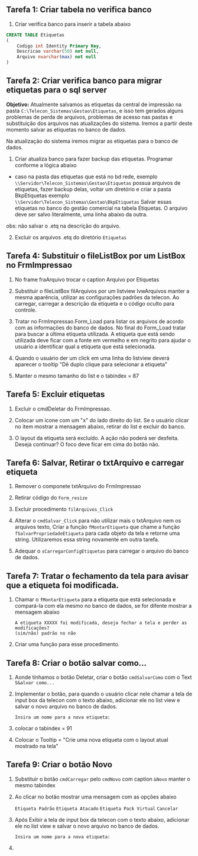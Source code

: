 ## Tarefa 1: Criar tabela no verifica banco
1. Criar verifica banco para inserir a tabela abaixo

``` sql
CREATE TABLE Etiquetas
(
    Codigo int Identity Primary Key,
    Descricao varchar(50) not null,
    Arquivo nvarchar(max) not null
)            
```

## Tarefa 2: Criar verifica banco para migrar etiquetas para o sql server
**Objetivo:** Atualmente salvamos as etiquetas da central de impressão na pasta `C:\Telecon_Sistemas\Gestao\Etiquetas`, e isso tem gerados alguns problemas de perda de arquivos, problemas de acesso nas pastas e substituição dos arquivos nas atualizações do sistema. Iremos a partir deste momento salvar as etiquetas no banco de dados. 

Na atualização do sistema iremos migrar as etiquetas para o banco de dados.
1. Criar atualiza banco para fazer backup das etiquetas. Programar conforme a lógica abaixo
* caso na pasta das etiquetas que está no bd rede, exemplo `\\Servidor\Telecon_Sistemas\Gestao\Etiquetas` possua arquivos de etiquetas, fazer backup delas, voltar um diretório e criar a pasta BkpEtiquetas exemplo `\\Servidor\Telecon_Sistemas\Gestao\BkpEtiquetas`
Salvar essas etiquetas no banco do gestão comercial na tabela Etiquetas. O arquivo deve ser salvo literalmente, uma linha abaixo da outra.
    
obs: não salvar o .etq na descrição do arquivo.

2. Excluir os arquivos .etq do diretório `Etiquetas`

## Tarefa 4: Substituir o fileListBox por um ListBox no FrmImpressao

1. No frame fraArquivo trocar o caption Arquivo por Etiquetas

1. Substituir o fileListBox filArquivos por um listview lvwArquivos manter a mesma aparência, utilizar as configurações padrões da telecon. Ao carregar, carregar a descrição da etiqueta e o código oculto para controle.

1. Tratar no FrmImpressao.Form_Load para listar os arquivos de acordo com as informações do banco de dados. No final do Form_Load tratar para buscar a última etiqueta utilizada.
A etiqueta que está sendo utilizada deve ficar com a fonte em vermelho e em negrito para ajudar o usuário a identificar qual a etiqueta que está selecionada.

1. Quando o usuário der um click em uma linha do listview deverá aparecer o tooltip
"Dê duplo clique para selecionar a etiqueta"

1. Manter o mesmo tamanho do list e o tabindex = 87

## Tarefa 5: Excluir etiquetas

1. Excluir o cmdDeletar do FrmImpressao.

1. Colocar um ícone com um "x" do lado direito do list. Se o usuário clicar no item mostrar a mensagem abaixo, retirar do list e excluir do banco.

1. O layout da etiqueta será excluído. A ação não poderá ser desfeita. Deseja continuar? O foco deve ficar em cima do botão não.

## Tarefa 6: Salvar, Retirar o txtArquivo e carregar etiqueta

1. Remover o componete txtArquivo do FrmImpressao

1. Retirar código do `Form_resize`

1. Excluir procedimento `filArquivos_Click`

1. Alterar o `cmdSalvar_Click` para não utilizar mais o txtArquivo nem os arquivos texto, Criar a função `fMontarEtiqueta` que chame a função `fSalvarPropriedadeEtiqueta` para cada objeto da tela e retorne uma string. Utilizaremos essa string novamente em outra tarefa.

1. Adequar o `sCarregarConfigEtiquetas` para carregar o arquivo do banco de dados. 

## Tarefa 7: Tratar o fechamento da tela para avisar que a etiqueta foi modificada. 

1. Chamar o `fMontarEtiqueta` para a etiqueta que está selecionada e compará-la com ela mesmo no banco de dados, se for difente mostrar a mensagem abaixo
    ```
    A etiqueta XXXXX foi modificada, deseja fechar a tela e perder as modificações?
    (sim/não) padrão no não
    ```

1. Criar uma função para esse procedimento.

## Tarefa 8: Criar o botão salvar como...

1. Aonde tínhamos o botão Deletar, criar o botão `cmdSalvarComo` com o Text `S&alvar como...`

2. Implementar o botão, para quando o usuário clicar nele chamar a tela de input box da telecon com o texto abaixo, adicionar ele no list view e salvar o novo arquivo no banco de dados.

    `Insira um nome para a nova etiqueta:`

3. colocar o tabindex = 91

4. Colocar o Tooltip = "Crie uma nova etiqueta com o layout atual mostrado na tela"


## Tarefa 9: Criar o botão Novo

1. Substituir o botão `cmdCarregar` pelo `cmdNovo` com caption `&Novo` manter o mesmo tabindex

2. Ao clicar no botão mostrar uma mensagem com as opções abaixo

    `Etiqueta Padrão` 
    `Etiqueta Atacado`
    `Etiqueta Pack Virtual`
    `Cancelar`

3. Após Exibir a tela de input box da telecon com o texto abaixo, adicionar ele no list view e salvar o novo arquivo no banco de dados.

    `Insira um nome para a nova etiqueta:`

4. 



